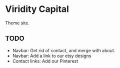 # Viridity Capital

Theme site.

## TODO

- Navbar: Get rid of contact, and merge with about.
- Navbar: Add a link to our etsy designs
- Contact links: Add our Pinterest
